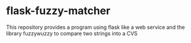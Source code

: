 # flask-fuzzy-matcher
This repository provides a program using flask like a web service and the library fuzzywuzzy to compare two strings into a CVS
